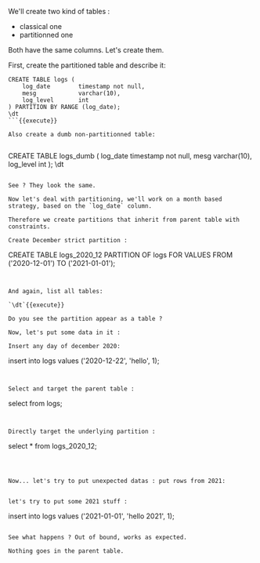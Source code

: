 We'll create two kind of tables : 

- classical one
- partitionned one

Both have the same columns. Let's create them.


First, create the partitioned table and describe it:

```
CREATE TABLE logs (
    log_date        timestamp not null,
    mesg            varchar(10),
    log_level       int
) PARTITION BY RANGE (log_date);
\dt
```{{execute}}

Also create a dumb non-partitionned table:


```
CREATE TABLE logs_dumb (
    log_date        timestamp not null,
    mesg            varchar(10),
    log_level       int
);
\dt
```{{execute}}

See ? They look the same.

Now let's deal with partitioning, we'll work on a month based strategy, based on the `log_date` column.

Therefore we create partitions that inherit from parent table with constraints.

Create December strict partition :

```
CREATE TABLE logs_2020_12 PARTITION OF logs
    FOR VALUES FROM ('2020-12-01') TO ('2021-01-01');
```{{execute}}


And again, list all tables:

`\dt`{{execute}}

Do you see the partition appear as a table ?

Now, let's put some data in it :

Insert any day of december 2020:

```
insert into logs
    values ('2020-12-22', 'hello', 1);
```{{execute}}


Select and target the parent table :

```
select from logs;
```{{execute}}


Directly target the underlying partition :

```
select * from logs_2020_12;
```{{execute}}



Now... let's try to put unexpected datas : put rows from 2021:


let's try to put some 2021 stuff :

```
insert into logs
    values ('2021-01-01', 'hello 2021', 1);
```{{execute}}

See what happens ? Out of bound, works as expected.

Nothing goes in the parent table.

